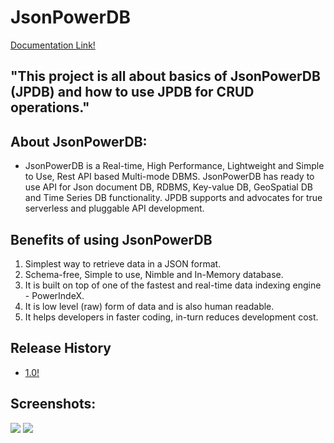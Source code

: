 # JsonPowerDB

[Documentation Link!](http://login2explore.com/jpdb/docs.html)

## "This project is all about basics of JsonPowerDB (JPDB) and how to use JPDB for CRUD operations."

## About JsonPowerDB:

- JsonPowerDB is a Real-time, High Performance, Lightweight and Simple to Use, Rest API based Multi-mode DBMS. JsonPowerDB has ready to use API for Json document DB, RDBMS, Key-value DB, GeoSpatial DB and Time Series DB functionality. JPDB supports and advocates for true serverless and pluggable API development.

## Benefits of using JsonPowerDB

1. Simplest way to retrieve data in a JSON format.
2. Schema-free, Simple to use, Nimble and In-Memory database.
3. It is built on top of one of the fastest and real-time data indexing engine - PowerIndeX.
4. It is low level (raw) form of data and is also human readable.
5. It helps developers in faster coding, in-turn reduces development cost.

## Release History

- [1.0!](https://github.com/31lalit/Introduction-to-JsonPowerDB.git)

## Screenshots:

![](https://github.com/31lalit/dashboard.git)
![](https://github.com/31lalit/output.git)

